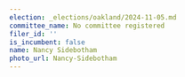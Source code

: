 ```yaml
---
election: _elections/oakland/2024-11-05.md
committee_name: No committee registered
filer_id: ''
is_incumbent: false
name: Nancy Sidebotham
photo_url: Nancy-Sidebotham
---
```

